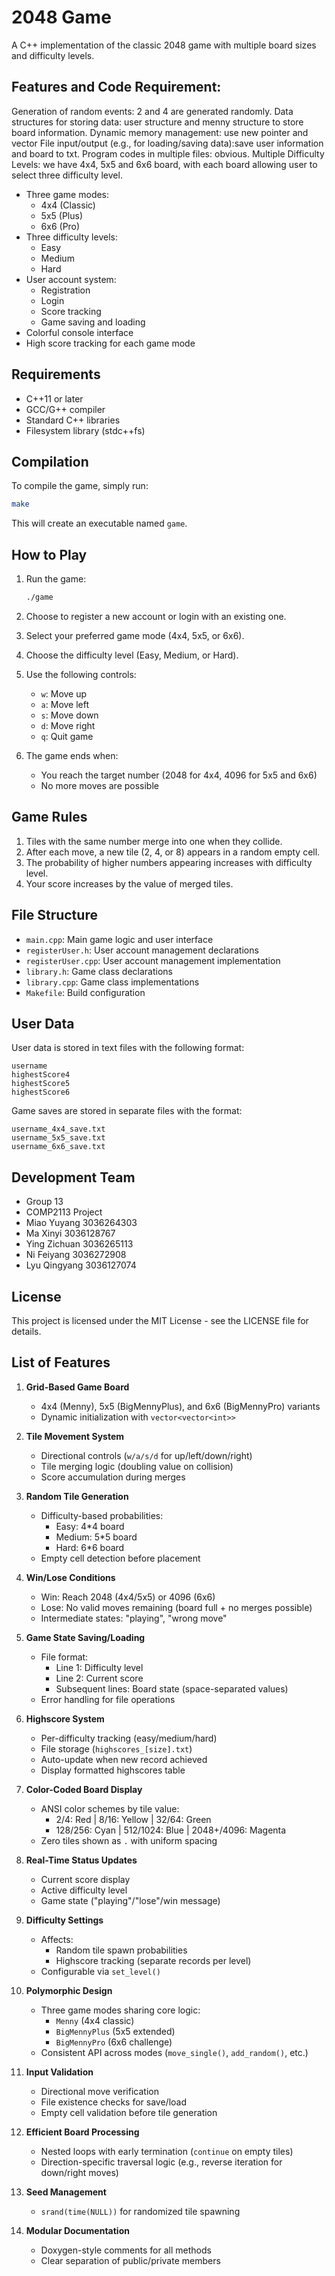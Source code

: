 # 2048 Game

A C++ implementation of the classic 2048 game with multiple board sizes and difficulty levels.

## Features and Code Requirement:

Generation of random events: 2 and 4 are generated randomly.
Data structures for storing data: user structure and menny structure to store board information.
Dynamic memory management: use new pointer and vector
File input/output (e.g., for loading/saving data):save user information and board to txt.
Program codes in multiple files: obvious.
Multiple Difficulty Levels: we have 4x4, 5x5 and 6x6 board, with each board allowing user to select three difficulty level. 

- Three game modes:
  - 4x4 (Classic)
  - 5x5 (Plus)
  - 6x6 (Pro)
- Three difficulty levels:
  - Easy
  - Medium
  - Hard
- User account system:
  - Registration
  - Login
  - Score tracking
  - Game saving and loading
- Colorful console interface
- High score tracking for each game mode

## Requirements

- C++11 or later
- GCC/G++ compiler
- Standard C++ libraries
- Filesystem library (stdc++fs)

## Compilation

To compile the game, simply run:

```bash
make
```

This will create an executable named `game`.

## How to Play

1. Run the game:
   ```bash
   ./game
   ```

2. Choose to register a new account or login with an existing one.

3. Select your preferred game mode (4x4, 5x5, or 6x6).

4. Choose the difficulty level (Easy, Medium, or Hard).

5. Use the following controls:
   - `w`: Move up
   - `a`: Move left
   - `s`: Move down
   - `d`: Move right
   - `q`: Quit game

6. The game ends when:
   - You reach the target number (2048 for 4x4, 4096 for 5x5 and 6x6)
   - No more moves are possible

## Game Rules

1. Tiles with the same number merge into one when they collide.
2. After each move, a new tile (2, 4, or 8) appears in a random empty cell.
3. The probability of higher numbers appearing increases with difficulty level.
4. Your score increases by the value of merged tiles.

## File Structure

- `main.cpp`: Main game logic and user interface
- `registerUser.h`: User account management declarations
- `registerUser.cpp`: User account management implementation
- `library.h`: Game class declarations
- `library.cpp`: Game class implementations
- `Makefile`: Build configuration

## User Data

User data is stored in text files with the following format:
```
username
highestScore4
highestScore5
highestScore6
```

Game saves are stored in separate files with the format:
```
username_4x4_save.txt
username_5x5_save.txt
username_6x6_save.txt
```

## Development Team

- Group 13
- COMP2113 Project
- Miao Yuyang 3036264303
- Ma Xinyi 3036128767
- Ying Zichuan 3036265113
- Ni Feiyang 3036272908
- Lyu Qingyang 3036127074

## License

This project is licensed under the MIT License - see the LICENSE file for details. 

## List of Features
1. **Grid-Based Game Board**
   - 4x4 (Menny), 5x5 (BigMennyPlus), and 6x6 (BigMennyPro) variants
   - Dynamic initialization with `vector<vector<int>>`

2. **Tile Movement System**
   - Directional controls (`w/a/s/d` for up/left/down/right)
   - Tile merging logic (doubling value on collision)
   - Score accumulation during merges

3. **Random Tile Generation**
   - Difficulty-based probabilities:
     - Easy: 4*4 board
     - Medium: 5*5 board  
     - Hard: 6*6 board
   - Empty cell detection before placement

4. **Win/Lose Conditions**
   - Win: Reach 2048 (4x4/5x5) or 4096 (6x6)
   - Lose: No valid moves remaining (board full + no merges possible)
   - Intermediate states: "playing", "wrong move"
     
5. **Game State Saving/Loading**
   - File format:
     - Line 1: Difficulty level
     - Line 2: Current score
     - Subsequent lines: Board state (space-separated values)
   - Error handling for file operations

6. **Highscore System**
   - Per-difficulty tracking (easy/medium/hard)
   - File storage (`highscores_[size].txt`)
   - Auto-update when new record achieved
   - Display formatted highscores table
     
7. **Color-Coded Board Display**
   - ANSI color schemes by tile value:
     - 2/4: Red | 8/16: Yellow | 32/64: Green
     - 128/256: Cyan | 512/1024: Blue | 2048+/4096: Magenta
   - Zero tiles shown as `.` with uniform spacing

8. **Real-Time Status Updates**
   - Current score display
   - Active difficulty level
   - Game state ("playing"/"lose"/win message)

9. **Difficulty Settings**
   - Affects:
     - Random tile spawn probabilities
     - Highscore tracking (separate records per level)
   - Configurable via `set_level()`

10. **Polymorphic Design**
    - Three game modes sharing core logic:
      - `Menny` (4x4 classic)
      - `BigMennyPlus` (5x5 extended)
      - `BigMennyPro` (6x6 challenge)
    - Consistent API across modes (`move_single()`, `add_random()`, etc.)

11. **Input Validation**
    - Directional move verification
    - File existence checks for save/load
    - Empty cell validation before tile generation
      
12. **Efficient Board Processing**
    - Nested loops with early termination (`continue` on empty tiles)
    - Direction-specific traversal logic (e.g., reverse iteration for down/right moves)

13. **Seed Management**
    - `srand(time(NULL))` for randomized tile spawning

14. **Modular Documentation**
    - Doxygen-style comments for all methods
    - Clear separation of public/private members

